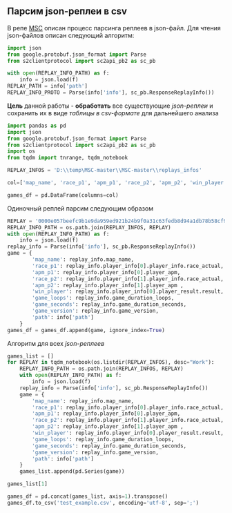 
## Парсим json-реплеи в csv

В репе [MSC](https://github.com/wuhuikai/MSC/blob/master/instructions/HardWay.md#parse-replay-info) описан процесс парсинга реплеев в json-файл. Для чтения json-файлов описан следующий алгоритм:
```python
import json
from google.protobuf.json_format import Parse
from s2clientprotocol import sc2api_pb2 as sc_pb

with open(REPLAY_INFO_PATH) as f:
    info = json.load(f)
REPLAY_PATH = info['path']
REPLAY_INFO_PROTO = Parse(info['info'], sc_pb.ResponseReplayInfo())
```
**Цель** данной работы - **обработать** все существующие *json-реплеи* и сохранить их в виде *таблицы в csv-формате* для дальнейшего анализа


```python
import pandas as pd
import json
from google.protobuf.json_format import Parse
from s2clientprotocol import sc2api_pb2 as sc_pb
import os
from tqdm import tnrange, tqdm_notebook

REPLAY_INFOS = 'D:\\temp\MSC-master\\MSC-master\\replays_infos'
```


```python
col=['map_name', 'race_p1', 'apm_p1', 'race_p2', 'apm_p2', 'win_player', 'game_loops', 'game_seconds', 'game_version', 'path']

games_df = pd.DataFrame(columns=col)
```

Одиночный реплей парсим следующим образом


```python
REPLAY = '0000e057beefc9b1e9da959ed921b24b9f0a31c63fedb8d94a1db78b58cf92c5.SC2Replay'
REPLAY_INFO_PATH = os.path.join(REPLAY_INFOS, REPLAY)
with open(REPLAY_INFO_PATH) as f:
    info = json.load(f)
replay_info = Parse(info['info'], sc_pb.ResponseReplayInfo())
game = {
        'map_name': replay_info.map_name, 
        'race_p1': replay_info.player_info[0].player_info.race_actual, 
        'apm_p1': replay_info.player_info[0].player_apm, 
        'race_p2': replay_info.player_info[1].player_info.race_actual, 
        'apm_p2': replay_info.player_info[1].player_apm , 
        'win_player': replay_info.player_info[0].player_result.result, 
        'game_loops': replay_info.game_duration_loops, 
        'game_seconds': replay_info.game_duration_seconds, 
        'game_version': replay_info.game_version, 
        'path': info['path']
    }
games_df = games_df.append(game, ignore_index=True)
```

Алгоритм для всех *json-реплеев*


```python
games_list = []
for REPLAY in tqdm_notebook(os.listdir(REPLAY_INFOS), desc="Work"):
    REPLAY_INFO_PATH = os.path.join(REPLAY_INFOS, REPLAY)
    with open(REPLAY_INFO_PATH) as f:
        info = json.load(f)
    replay_info = Parse(info['info'], sc_pb.ResponseReplayInfo())
    game = {
        'map_name': replay_info.map_name, 
        'race_p1': replay_info.player_info[0].player_info.race_actual, 
        'apm_p1': replay_info.player_info[0].player_apm, 
        'race_p2': replay_info.player_info[1].player_info.race_actual, 
        'apm_p2': replay_info.player_info[1].player_apm , 
        'win_player': replay_info.player_info[0].player_result.result, 
        'game_loops': replay_info.game_duration_loops, 
        'game_seconds': replay_info.game_duration_seconds, 
        'game_version': replay_info.game_version, 
        'path': info['path']
    }
    games_list.append(pd.Series(game))
```


```python
games_list[1]
```


```python
games_df = pd.concat(games_list, axis=1).transpose()
games_df.to_csv('test_example.csv', encoding='utf-8', sep=';')
```
